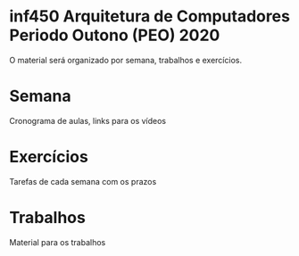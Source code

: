 # inf450 Arquitetura de Computadores Periodo Outono (PEO) 2020

O material será organizado por semana, trabalhos e exercícios.

# Semana

Cronograma de aulas, links para os vídeos

# Exercícios

Tarefas de cada semana com os prazos

# Trabalhos

Material para os trabalhos
